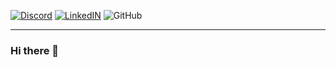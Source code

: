 [![Discord](https://img.shields.io/badge/Discord-7289DA?style=flat&logo=discord&logoColor=white)](https://discordapp.com/users/618221228712525839)
[![LinkedIN](https://img.shields.io/badge/LinkedIn-0077B5?style=flat&logo=linkedin&logoColor=white)](https://www.linkedin.com/in/adamjelinek42/)
![GitHub](https://img.shields.io/github/followers/AdamJel?style=social)

---

### Hi there 👋
